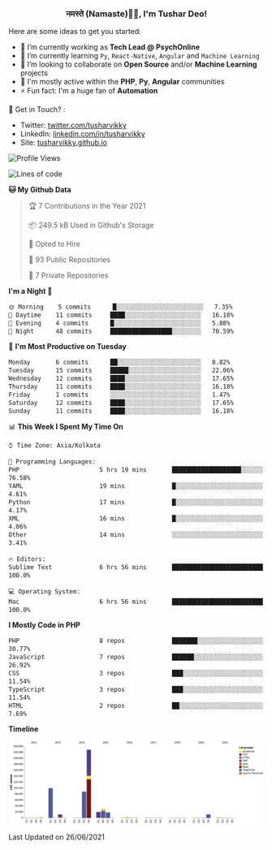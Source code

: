<h3 align="center">नमस्ते (Namaste)🙏🏻, I'm Tushar Deo!</h3>

Here are some ideas to get you started:

- 🔭 I’m currently working as **Tech Lead @ PsychOnline**
- 🌱 I’m currently learning `Py`, `React-Native`, `Angular` and `Machine Learning`
- 👯 I’m looking to collaborate on **Open Source** and/or **Machine Learning** projects
- 💬 I'm mostly active within the **PHP**, **Py**, **Angular** communities
- ⚡ Fun fact: I'm a huge fan of **Automation**

📣 Get in Touch? :
- Twitter: [twitter.com/tusharvikky](https://twitter.com/tusharvikky)
- LinkedIn: [linkedin.com/in/tusharvikky](https://www.linkedin.com/in/tusharvikky/)
- Site: [tusharvikky.github.io](https://tusharvikky.github.io/)

<!--START_SECTION:waka-->
![Profile Views](http://img.shields.io/badge/Profile%20Views-0-blue)

![Lines of code](https://img.shields.io/badge/From%20Hello%20World%20I%27ve%20Written-513052%20lines%20of%20code-blue)

**🐱 My Github Data** 

> 🏆 7 Contributions in the Year 2021
 > 
> 📦 249.5 kB Used in Github's Storage 
 > 
> 💼 Opted to Hire
 > 
> 📜 93 Public Repositories 
 > 
> 🔑 7 Private Repositories  
 > 
**I'm a Night 🦉** 

```text
🌞 Morning    5 commits      █░░░░░░░░░░░░░░░░░░░░░░░░   7.35% 
🌆 Daytime    11 commits     ████░░░░░░░░░░░░░░░░░░░░░   16.18% 
🌃 Evening    4 commits      █░░░░░░░░░░░░░░░░░░░░░░░░   5.88% 
🌙 Night      48 commits     █████████████████░░░░░░░░   70.59%

```
📅 **I'm Most Productive on Tuesday** 

```text
Monday       6 commits      ██░░░░░░░░░░░░░░░░░░░░░░░   8.82% 
Tuesday      15 commits     █████░░░░░░░░░░░░░░░░░░░░   22.06% 
Wednesday    12 commits     ████░░░░░░░░░░░░░░░░░░░░░   17.65% 
Thursday     11 commits     ████░░░░░░░░░░░░░░░░░░░░░   16.18% 
Friday       1 commits      ░░░░░░░░░░░░░░░░░░░░░░░░░   1.47% 
Saturday     12 commits     ████░░░░░░░░░░░░░░░░░░░░░   17.65% 
Sunday       11 commits     ████░░░░░░░░░░░░░░░░░░░░░   16.18%

```


📊 **This Week I Spent My Time On** 

```text
⌚︎ Time Zone: Asia/Kolkata

💬 Programming Languages: 
PHP                      5 hrs 19 mins       ███████████████████░░░░░░   76.58% 
YAML                     19 mins             █░░░░░░░░░░░░░░░░░░░░░░░░   4.61% 
Python                   17 mins             █░░░░░░░░░░░░░░░░░░░░░░░░   4.17% 
XML                      16 mins             █░░░░░░░░░░░░░░░░░░░░░░░░   4.06% 
Other                    14 mins             ░░░░░░░░░░░░░░░░░░░░░░░░░   3.41%

🔥 Editors: 
Sublime Text             6 hrs 56 mins       █████████████████████████   100.0%

💻 Operating System: 
Mac                      6 hrs 56 mins       █████████████████████████   100.0%

```

**I Mostly Code in PHP** 

```text
PHP                      8 repos             ███████░░░░░░░░░░░░░░░░░░   30.77% 
JavaScript               7 repos             ██████░░░░░░░░░░░░░░░░░░░   26.92% 
CSS                      3 repos             ███░░░░░░░░░░░░░░░░░░░░░░   11.54% 
TypeScript               3 repos             ███░░░░░░░░░░░░░░░░░░░░░░   11.54% 
HTML                     2 repos             ██░░░░░░░░░░░░░░░░░░░░░░░   7.69%

```


**Timeline**

![Chart not found](https://raw.githubusercontent.com/tusharvikky/tusharvikky/master/charts/bar_graph.png) 


 Last Updated on 26/06/2021
<!--END_SECTION:waka-->

